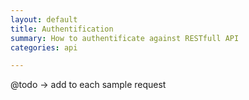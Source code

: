 ```yaml
---
layout: default
title: Authentification
summary: How to authentificate against RESTfull API
categories: api

---
```

@todo -> add to each sample request
